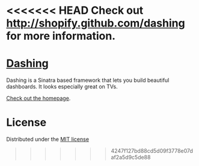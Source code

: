 <<<<<<< HEAD
Check out http://shopify.github.com/dashing for more information.
=======
# [Dashing](http://shopify.github.com/dashing)

Dashing is a Sinatra based framework that lets you build beautiful dashboards. It looks especially great on TVs.

[Check out the homepage](http://shopify.github.com/dashing).

# License
Distributed under the [MIT license](https://github.com/Shopify/dashing/blob/master/MIT-LICENSE)
>>>>>>> 4247f127bd88cd5d09f3778e07daf2a5d9c5de88
